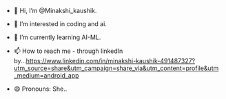 - 👋 Hi, I’m @Minakshi_kaushik.
- 👀 I’m interested in coding and ai.
- 🌱 I’m currently learning AI-ML.

- 📫 How to reach me  - through linkedIn by...https://www.linkedin.com/in/minakshi-kaushik-491487327?utm_source=share&utm_campaign=share_via&utm_content=profile&utm_medium=android_app 
- 😄 Pronouns: She..


<!---
Minakshi-kaushik/Minakshi-kaushik is a ✨ special ✨ repository because its `README.md` (this file) appears on your GitHub profile.
You can click the Preview link to take a look at your changes.
--->
